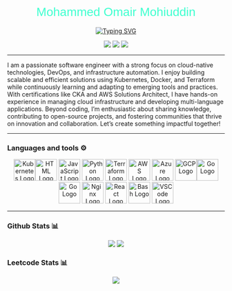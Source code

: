 <h1 style="font-family: 'Arial', sans-serif; color: #3fffcf; font-weight: normal;" align="center">
  Mohammed Omair Mohiuddin
</h1>

<p align="center">
   <a href="https://git.io/typing-svg"><img src="https://readme-typing-svg.demolab.com?font=Arial&size=25&pause=1000&color=3FFFCF&center=true&width=435&lines=Software+Engineer;DevOps;Cloud+Architect" alt="Typing SVG" /></a>
</p>
<p align="center">
  <!-- Typing SVG by DenverCoder1 - https://github.com/DenverCoder1/readme-typing-svg -->
  <a href="https://www.linkedin.com/in/mohammed-omair/">
    <img src="https://img.shields.io/badge/linkedin-%230077B5.svg?style=for-the-badge&logo=linkedin&logoColor=white" /></a>
  <a href="https://www.linkedin.com/in/mohammed-omair/">
    <img src="https://img.shields.io/badge/website-FFD300?style=for-the-badge" /></a>  
  <a href="https://mohdomair.netlify.app/static/media/Omair_Resume.515bf7e6bf879176b11c.pdf">
    <img src="https://img.shields.io/badge/Resume-%23bd2818?style=for-the-badge" /></a>  
</p>


---

I am a passionate software engineer with a strong focus on cloud-native technologies, DevOps, and infrastructure automation. I enjoy building scalable and efficient solutions using Kubernetes, Docker, and Terraform while continuously learning and adapting to emerging tools and practices. With certifications like CKA and AWS Solutions Architect, I have hands-on experience in managing cloud infrastructure and developing multi-language applications. Beyond coding, I’m enthusiastic about sharing knowledge, contributing to open-source projects, and fostering communities that thrive on innovation and collaboration. Let’s create something impactful together!

---

### Languages and tools ⚙️
<!-- For more icons please follow  https://github.com/MikeCodesDotNET/ColoredBadges -->
<p align="center">
<img src="https://cdn.worldvectorlogo.com/logos/kubernets.svg" alt="Kubernetes Logo" width="50" height="50"><img src="https://www.svgrepo.com/show/303205/html-5-logo.svg" alt="HTML Logo" width="50" height="50"/> <img src="https://cdn.worldvectorlogo.com/logos/logo-javascript.svg" alt="JavaScript Logo" width="50" height="50"/> <img src="https://cdn.worldvectorlogo.com/logos/python-5.svg" alt="Python Logo" width="50" height="50"/> <img src="https://user-images.githubusercontent.com/25181517/183345121-36788a6e-5462-424a-be67-af1ebeda79a2.png" alt="Terraform Logo" width="50" height="50"/> <img src="https://cdn.worldvectorlogo.com/logos/aws-2.svg" alt="AWS Logo" width="50" height="50"/> <img src="https://cdn.worldvectorlogo.com/logos/azure-1.svg" alt="Azure Logo" width="50" height="50"/> <img src="https://user-images.githubusercontent.com/25181517/183911547-990692bc-8411-4878-99a0-43506cdb69cf.png" alt="GCP Logo" width="50" height="50"/><img src="https://cdn.worldvectorlogo.com/logos/golang-1.svg" alt="Go Logo" width="50" height="50"/><img src="https://cdn.worldvectorlogo.com/logos/linux-tux-1.svg" alt="Go Logo" width="50" height="50"/> <img src="https://user-images.githubusercontent.com/25181517/183345125-9a7cd2e6-6ad6-436f-8490-44c903bef84c.png" alt="Nginx Logo" width="50" height="50"/> <img src="https://cdn.worldvectorlogo.com/logos/react-2.svg" alt="React Logo" width="50" height="50"/> <img src="https://cdn.worldvectorlogo.com/logos/bash-1.svg" alt="Bash Logo" width="50" height="50"/> <img src="https://cdn.worldvectorlogo.com/logos/visual-studio-code-1.svg" alt="VSCode Logo" width="50" height="50"/>
</p>

---



### Github Stats 📊

<p align="center">
  <a>
    <img src="https://streak-stats.demolab.com?user=Mohammed-Omair&theme=github-dark" /></a>
  <a>
    <img src="http://github-profile-summary-cards.vercel.app/api/cards/profile-details?username=Mohammed-Omair&theme=github_dark" /></a>  
</p>


### Leetcode Stats 📊

<p align="center">
   <a>
   <img src="https://leetcard.jacoblin.cool/MohammedOmair?theme=dark&font=Roboto" />
   </a>
</p>


<!--
**Mohammed-Omair/Mohammed-Omair** is a ✨ _special_ ✨ repository because its `README.md` (this file) appears on your GitHub profile.

Here are some ideas to get you started:

- 🔭 I’m currently working on ...
- 🌱 I’m currently learning ...
- 👯 I’m looking to collaborate on ...
- 🤔 I’m looking for help with ...
- 💬 Ask me about ...
- 📫 How to reach me: ...
- 😄 Pronouns: ...
- ⚡ Fun fact: ...
-->
